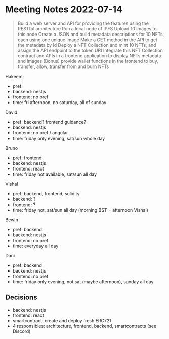 # Meeting Notes 2022-07-14
 
>  Build a web server and API for providing the features using the RESTful architecture
>  Run a local node of IPFS
>  Upload 10 images to this node
>  Create a JSON and build metadata descriptions for 10 NFTs, each using one unique image
>  Make a GET method in the API to get the metadata by id
>  Deploy a NFT Collection and mint 10 NFTs, and assign the API endpoint to the token URI
>  Integrate this NFT Collection contract and APIs in a frontend application to display NFTs metadata and images
>  (Bonus) provide wallet functions in the frontend to buy, transfer, allow, transfer from and burn NFTs

Hakeem:
- pref: 
- backend: nestjs
- frontend: no pref
- time: fri afternoon, no saturday, all of sunday

David
- pref: backend? frontend guidance?
- backend: nestjs
- frontend: no pref / angular
- time: friday only evening, sat/sun whole day

Bruno
- pref: frontend
- backend: nestjs
- frontend: react
- time: friday not available, sat/sun all day

Vishal
- pref: backend, frontend, solidity
- backend: ?
- frontend: ?
- time: friday not, sat/sun all day (morning BST = afternoon Vishal)

Bewin
- pref: backend
- backend: nestjs
- frontend: no pref
- time: everyday all day

Dani
- pref: backend
- backend: nestjs
- frontend: no pref
- time: friday only evening, not sat (maybe afternoon), sunday all day

## Decisions
- backend: nestjs
- frontend: react
- smartcontract: create and deploy fresh ERC721
- 4 responsibles: architecture, frontend, backend, smartcontracts (see Discord)
